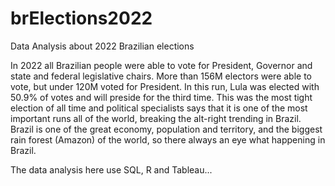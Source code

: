 # brElections2022
Data Analysis about 2022 Brazilian elections

In 2022 all Brazilian people were able to vote for President, Governor and state and federal legislative chairs. More than 156M electors were able to vote, but under 120M voted for President. In this run, Lula was elected with 50.9% of votes and will preside for the third time. This was the most tight election of all time and political specialists says that it is one of the most important runs all of the world, breaking the alt-right trending in Brazil.
Brazil is one of the great economy, population and territory, and the biggest rain forest (Amazon) of the world, so there always an eye what happening in Brazil.

The data analysis here use SQL, R and Tableau...
